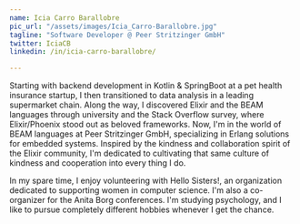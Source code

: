 ```yaml
---
name: Icia Carro Barallobre
pic_url: "/assets/images/Icia_Carro-Barallobre.jpg"
tagline: "Software Developer @ Peer Stritzinger GmbH"
twitter: IciaCB
linkedin: /in/icia-carro-barallobre/

---
```

Starting with backend development in Kotlin & SpringBoot at a pet health insurance startup, I then transitioned to data analysis in a leading supermarket chain. Along the way, I discovered Elixir and the BEAM languages through university and the Stack Overflow survey, where Elixir/Phoenix stood out as beloved frameworks. Now, I'm in the world of BEAM languages at Peer Stritzinger GmbH, specializing in Erlang solutions for embedded systems. Inspired by the kindness and collaboration spirit of the Elixir community, I'm dedicated to cultivating that same culture of kindness and cooperation into every thing I do.

In my spare time, I enjoy volunteering with Hello Sisters!, an organization dedicated to supporting women in computer science. I'm also a co-organizer for the Anita Borg conferences. I'm studying psychology, and I like to pursue completely different hobbies whenever I get the chance.
